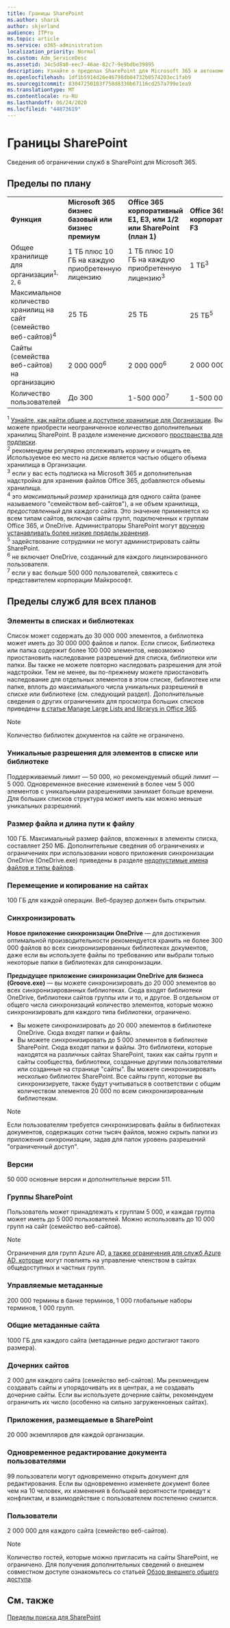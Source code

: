 ```yaml
---
title: Границы SharePoint
ms.author: sharik
author: skjerland
audience: ITPro
ms.topic: article
ms.service: o365-administration
localization_priority: Normal
ms.custom: Adm_ServiceDesc
ms.assetid: 34c5d8a8-eec7-46ae-82c7-9e9bdbe39895
description: Узнайте о пределах SharePoint для Microsoft 365 и автономных планов.
ms.openlocfilehash: 1df1b5914d26e46798db04732b0574203ec1fab9
ms.sourcegitcommit: 83047250183f758d8330b67116cd257a799e1ea9
ms.translationtype: MT
ms.contentlocale: ru-RU
ms.lasthandoff: 06/24/2020
ms.locfileid: "44873619"
---
```

# <a name="sharepoint-limits"></a>Границы SharePoint

Сведения об ограничении служб в SharePoint для Microsoft 365.
  
## <a name="limits-by-plan"></a>Пределы по плану 

|||||
|:-----|:-----|:-----|:-----|
|**Функция** <br/> |**Microsoft 365 бизнес базовый или бизнес премиум** <br/> |**Office 365 корпоративный E1, E3, или 1/2 или SharePoint (план 1)** <br/> | **Office 365 корпоративный F3** <br/> |
|Общее хранилище для организации<sup>1, 2, 6</sup> <br/> |1 ТБ плюс 10 ГБ на каждую приобретенную лицензию  <br/> |1 ТБ плюс 10 ГБ на каждую приобретенную лицензию<sup>3</sup> <br/> |1 ТБ<sup>3</sup> <br/> |
|Максимальное количество хранилищ на сайт (семейство веб-сайтов)<sup>4</sup><br/> |25 ТБ <br/> |25 ТБ <br/> |25 ТБ<sup>5</sup> <br/> |
|Сайты (семейства веб-сайтов) на организацию  <br/> |2 000 000<sup>6</sup> <br/> |2 000 000<sup>6</sup> <br/> |2 000 000<br/> |
|Количество пользователей  <br/> |До 300  <br/> |1-500 000<sup>7</sup> <br/> |1-500 000<sup>7</sup> <br/> |
   
<sup>1</sup> [Узнайте, как найти общее и доступное хранилище для Организации](/sharepoint/manage-site-collection-storage-limits). Вы можете приобрести неограниченное количество дополнительных хранилищ SharePoint. В разделе изменение дискового [пространства для подписки](/office365/admin/subscriptions-and-billing/add-storage-space). 
<br/><sup>2</sup> рекомендуем регулярно отслеживать корзину и очищать ее. Используемое ею место на диске является частью общего объема хранилища в Организации. 
<br/> <sup>3</sup> если у вас есть подписка на Microsoft 365 и дополнительная надстройка для хранения файлов Office 365, добавляются объемы хранилища. 
<br/> <sup>4</sup> это *максимальный размер* хранилища для одного сайта (ранее называемого "семейством веб-сайтов"), а не объем хранилища, *предоставленный* для каждого сайта. Это значение применяется ко всем типам сайтов, включая сайты групп, подключенных к группам Office 365, и OneDrive. Администраторы SharePoint могут [вручную устанавливать более низкие пределы хранения](/sharepoint/manage-site-collection-storage-limits#manage-individual-site-storage-limits). 
<br/> <sup>5</sup> задействование сотрудники не могут администрировать сайты SharePoint. 
<br/> <sup>6</sup> не включает OneDrive, созданный для каждого лицензированного пользователя. 
<br/> <sup>7</sup> если у вас больше 500 000 пользователей, свяжитесь с представителем корпорации Майкрософт. 
  
## <a name="service-limits-for-all-plans"></a>Пределы служб для всех планов

### <a name="items-in-lists-and-libraries"></a>Элементы в списках и библиотеках

Список может содержать до 30 000 000 элементов, а библиотека может иметь до 30 000 000 файлов и папок. Если список, Библиотека или папка содержит более 100 000 элементов, невозможно приостановить наследование разрешений для списка, библиотеки или папки. Вы также не можете повторно наследовать разрешения для этой надстройки. Тем не менее, вы по-прежнему можете приостановить наследование для отдельных элементов в этом списке, библиотеке или папке, вплоть до максимального числа уникальных разрешений в списке или библиотеке (см. следующий раздел). Дополнительные сведения о других ограничениях для просмотра больших списков приведены [в статье Manage Large Lists and librarys in Office 365](https://support.office.com/article/b4038448-ec0e-49b7-b853-679d3d8fb784). 

> [!NOTE]
> Количество библиотек документов на сайте не ограничено.

### <a name="unique-permissions-for-items-in-a-list-or-library"></a>Уникальные разрешения для элементов в списке или библиотеке

Поддерживаемый лимит — 50 000, но рекомендуемый общий лимит — 5 000. Одновременное внесение изменений в более чем 5 000 элементов с уникальными разрешениями занимает больше времени. Для больших списков структура может иметь как можно меньше уникальных разрешений.

### <a name="file-size-and-file-path-length"></a>Размер файла и длина пути к файлу

100 ГБ. Максимальный размер файлов, вложенных в элементы списка, составляет 250 МБ. Дополнительные сведения об ограничениях и ограничениях при использовании нового приложения синхронизации OneDrive (OneDrive.exe) приведены в разделе [недопустимые имена файлов и типы файлов](https://support.office.com/article/64883a5d-228e-48f5-b3d2-eb39e07630fa).

### <a name="moving-and-copying-across-sites"></a>Перемещение и копирование на сайтах

100 ГБ для каждой операции. Веб-браузер должен быть открытым.

### <a name="sync"></a>Синхронизировать

**Новое приложение синхронизации OneDrive** — для достижения оптимальной производительности рекомендуется хранить не более 300 000 файлов во всех синхронизированных библиотеках документов, даже если вы используете файлы по требованию или выбрали только некоторые папки в библиотеках для синхронизации.

**Предыдущее приложение синхронизации OneDrive для бизнеса (Groove.exe)** — вы можете синхронизировать до 20 000 элементов во всех синхронизированных библиотеках. Сюда входят библиотеки OneDrive, библиотеки сайтов группы или и то, и другое. В отдельном от общего числа синхронизаций количество элементов, которые можно синхронизировать для каждого типа библиотеки, ограничено.

   - Вы можете синхронизировать до 20 000 элементов в библиотеке OneDrive. Сюда входят папки и файлы. 
   - Вы можете синхронизировать до 5 000 элементов в библиотеке SharePoint. Сюда входят папки и файлы. Это библиотеки, которые находятся на различных сайтах SharePoint, таких как сайты групп и сайты сообщества, библиотеки, созданные другими пользователями или созданные на странице "сайты". Вы можете синхронизировать несколько библиотек SharePoint. Все сайты групп, которые вы синхронизируете, также будут учитываться в соответствии с общим количеством элементов 20 000 по всем синхронизированным библиотекам.

> [!NOTE]
> Если пользователям требуется синхронизировать файлы в библиотеках документов, содержащих сотни тысяч файлов, можно скрыть папки из приложения синхронизации, задав для папок уровень разрешений "ограниченный доступ". 

### <a name="versions"></a>Версии

50 000 основные версии и дополнительные версии 511.

### <a name="sharepoint-groups"></a>Группы SharePoint

Пользователь может принадлежать к группам 5 000, и каждая группа может иметь до 5 000 пользователей. Можно использовать до 10 000 групп на сайт (семейство веб-сайтов).

> [!NOTE]
> Ограничения для групп Azure AD, [а также ограничения для служб Azure AD, которые](/azure/active-directory/users-groups-roles/directory-service-limits-restrictions) могут повлиять на управление членством в сайтах общедоступных и частных групп. 

### <a name="managed-metadata"></a>Управляемые метаданные

200 000 термины в банке терминов, 1 000 глобальные наборы терминов, 1 000 групп.

### <a name="overall-site-metadata"></a>Общие метаданные сайта

1000 ГБ для каждого сайта (метаданные редко достигают такого размера).

### <a name="subsites"></a>Дочерних сайтов 

2 000 для каждого сайта (семейство веб-сайтов). Мы рекомендуем создавать сайты и упорядочивать их в центрах, а не создавать дочерние сайты. Если вы используете дочерние сайты, рекомендуем ограничить их число (особенно на сильно загруженноеных сайтах).

### <a name="sharepoint-hosted-applications"></a>Приложения, размещаемые в SharePoint

20 000 экземпляров для каждой организации.

### <a name="people-editing-a-document-at-the-same-time"></a>Одновременное редактирование документа пользователями

99 пользователи могут одновременно открыть документ для редактирования. Если вы одновременно изменяете документ более чем на 10 человек, их изменения в большей вероятности приведут к конфликтам, и взаимодействие с пользователем постепенно снизится.

### <a name="users"></a>Пользователи

2 000 000 для каждого сайта (семейство веб-сайтов).
   
> [!NOTE]
> Количество гостей, которые можно пригласить на сайты SharePoint, не ограничено. Для получения дополнительных сведений о внешнем совместном доступе ознакомьтесь со статьей [Обзор внешнего общего доступа](/sharepoint/external-sharing-overview).

## <a name="see-also"></a>См. также

[Пределы поиска для SharePoint](/sharepoint/search-limits)
